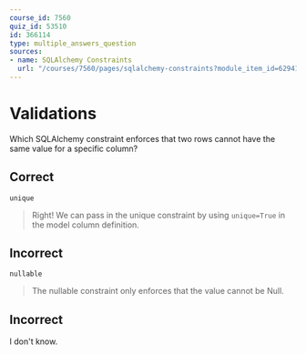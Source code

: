 ```yaml
---
course_id: 7560
quiz_id: 53510
id: 366114
type: multiple_answers_question
sources:
- name: SQLAlchemy Constraints
  url: "/courses/7560/pages/sqlalchemy-constraints?module_item_id=629412"
---
```


# Validations

Which SQLAlchemy constraint enforces that two rows cannot have the same value
for a specific column?

## Correct

`unique`

> Right! We can pass in the unique constraint by using `unique=True` in
> the model column definition.

## Incorrect

`nullable`

> The nullable constraint only enforces that the value cannot be Null.

## Incorrect

I don't know.
